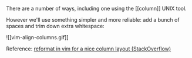 There are a number of ways, including one using the [[column]] UNIX tool.

However we'll use something simpler and more reliable: add a bunch of spaces and trim down extra whitespace:

![[vim-align-columns.gif]]

Reference: [reformat in vim for a nice column layout (StackOverflow)](https://stackoverflow.com/questions/1229900/reformat-in-vim-for-a-nice-column-layout)
